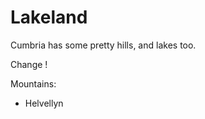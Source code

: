 Lakeland  
========   
  
Cumbria has some pretty hills, and lakes too.

Change !

Mountains:
* Helvellyn
